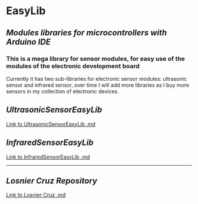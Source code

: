 # EasyLib
## *Modules libraries for microcontrollers with Arduino IDE*

### This is a mega library for sensor modules, for easy use of the modules of the electronic development board

Currently it has two sub-libraries for electronic sensor modules: ultrasonic sensor and infrared sensor, 
over time I will add more libraries as I buy more sensors in my collection of electronic devices. 

## *UltrasonicSensorEasyLib*
[Link to UltrasonicSensorEasyLib .md](https://github.com/losniercruz/EasyLib/blob/main/src/UltrasonicSensorEasyLibReadme.md)

## *InfraredSensorEasyLib*
[Link to InfraredSensorEasyLib .md](https://github.com/losniercruz/EasyLib/blob/main/src/InfraredSensorEasyLibReadme.md)

---

## *Losnier Cruz Repository*
[Link to Losnier Cruz .md](https://github.com/losniercruz/losniercruz)


